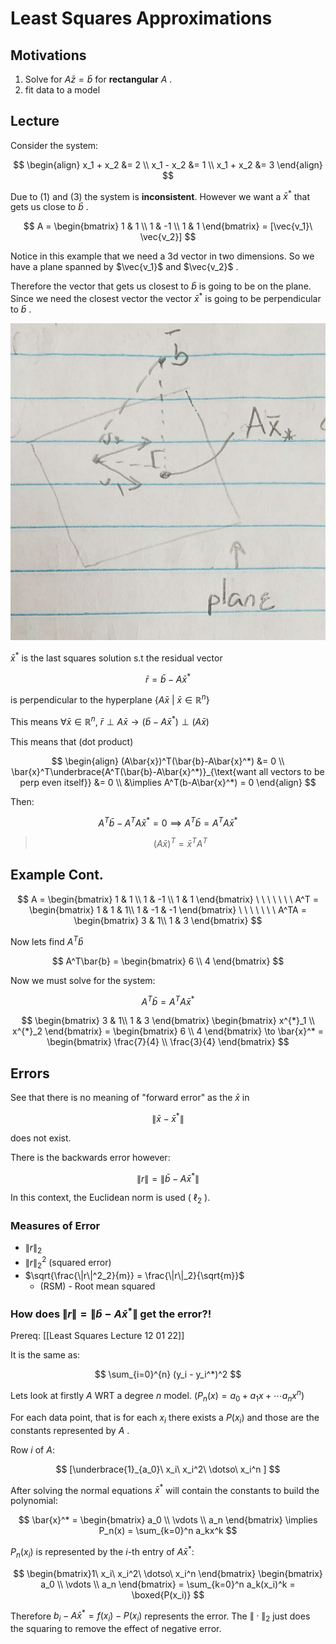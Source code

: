 # Least Squares Approximations
## Motivations
1. Solve for $A\bar{z}=\bar{b}$ for **rectangular** $A$ .
2. fit data to a model

## Lecture 
Consider the system:

$$
\begin{align}
x_1 + x_2 &= 2 \\
x_1 - x_2 &= 1 \\
x_1 + x_2 &= 3
\end{align}
$$

Due to $(1)$ and $(3)$ the system is **inconsistent**. However we want a $\bar{x}^{*}$ that gets us close to $\bar{b}$ .

$$
A = 
\begin{bmatrix}
1 & 1 \\
1 & -1 \\
1 & 1 
\end{bmatrix}
= [\vec{v_1}\ \vec{v_2}]
$$

Notice in this example that we need a 3d vector in two dimensions. So we have a plane spanned by $\vec{v_1}$ and $\vec{v_2}$ . 

Therefore the vector that gets us closest to $\bar{b}$ is going to be on the plane. Since we need the closest vector the vector $\bar{x}^*$ is going to be perpendicular to $\bar{b}$ .

![hand_drawn_least_sq](../img/hand_drawn_least_sq.jpg)

$\bar{x}^*$ is the last squares solution s.t the residual vector 

$$
\bar{r} = \bar{b} - A\bar{x}^*
$$

is perpendicular to the hyperplane $\{A\bar{x}\ |\ \bar{x}\in\mathbb{R}^n\}$

This means $\forall \bar{x}\in\mathbb{R}^n,\ \bar{r}\perp A\bar{x} \to (\bar{b}-A\bar{x}^*)\perp(A\bar{x})$

This means that (dot product)

$$
\begin{align}
(A\bar{x})^T(\bar{b}-A\bar{x}^*) &= 0 \\
\bar{x}^T\underbrace{A^T(\bar{b}-A\bar{x}^*)}_{\text{want all vectors to be perp even itself}} &= 0 \\
&\implies A^T(b-A\bar{x}^*) = 0
\end{align}
$$

Then:

$$
A^T\bar{b} - A^TA\bar{x}^* = 0 \implies A^T\bar{b} = A^TA\bar{x}^* 
$$

> $$(A\bar{x})^T=\bar{x}^TA^T$$

## Example Cont. 

$$
A = 
\begin{bmatrix}
1 & 1 \\
1 & -1 \\
1 & 1 
\end{bmatrix}
\ \ \ \ \ \ \
A^T = 
\begin{bmatrix}
1 & 1 & 1\\
1 & -1 & -1
\end{bmatrix}
\ \ \ \ \ \ \
A^TA = 
\begin{bmatrix}
3 & 1\\
1 & 3
\end{bmatrix}
$$

Now lets find $A^T\bar{b}$

$$
A^T\bar{b} = \begin{bmatrix} 6 \\ 4 \end{bmatrix}
$$

Now we must solve for the system:

$$
A^T\bar{b} = A^TA\bar{x}^*
$$

$$
\begin{bmatrix}
3 & 1\\
1 & 3
\end{bmatrix}
\begin{bmatrix} 
x^{*}_1 \\ 
x^{*}_2 
\end{bmatrix} =
\begin{bmatrix} 
6 \\
4 \end{bmatrix}
\to 
\bar{x}^* = 
\begin{bmatrix} 
\frac{7}{4} \\ 
\frac{3}{4} 
\end{bmatrix}
$$


## Errors
See that there is no meaning of "forward error" as the $\bar{x}$ in 

$$
\|\bar{x}-\bar{x}^*\|
$$

does not exist.

There is the backwards error however:

$$
\|r\|=\|\bar{b}-A\bar{x}^*\|
$$

In this context, the Euclidean norm is used ( $\ell_2$ ). 

### Measures of Error
- $\|r\|_2$
- $\|r\|^2_2$ (squared error)
- $\sqrt{\frac{\|r\|^2_2}{m}} = \frac{\|r\|_2}{\sqrt{m}}$ 
	+ (RSM) - Root mean squared

### How does $\|r\|=\|\bar{b}-A\bar{x}^*\|$ get the error?!

Prereq: [[Least Squares Lecture 12 01 22]]

It is the same as:

$$
\sum_{i=0}^{n} (y_i - y_i^*)^2
$$


Lets look at firstly $A$ WRT a degree $n$ model. ($P_n(x)=a_0 + a_1x + \cdots a_nx^n$)

For each data point, that is for each $x_i$ there exists a $P(x_i)$ and those are the constants represented by $A$ . 

Row $i$ of $A$:

$$
[\underbrace{1}_{a_0}\ x_i\ x_i^2\ \dotso\ x_i^n ]
$$


After solving the normal equations $\bar{x}^*$ will contain the constants to build the polynomial:

$$
\bar{x}^* = \begin{bmatrix}
a_0 \\ 
\vdots \\ 
a_n
\end{bmatrix} \implies P_n(x) = \sum_{k=0}^n a_kx^k
$$

$P_n(x_i)$ is represented by the $i$-th entry of $A\bar{x}^*$:

$$
\begin{bmatrix}1\ x_i\ x_i^2\ \dotso\ x_i^n \end{bmatrix}
\begin{bmatrix}
a_0 \\ 
\vdots \\
a_n
\end{bmatrix} = \sum_{k=0}^n a_k(x_i)^k = \boxed{P(x_i)} 
$$


Therefore $b_i - A\bar{x}^* = f(x_i) - P(x_i)$ represents the error. The $\|\cdot\|_2$ just does the squaring to remove the effect of negative error. 
